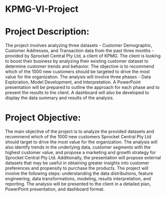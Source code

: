 # KPMG-VI-Project

# Project Description:

The project involves analyzing three datasets - Customer Demographic, Customer Addresses, and Transaction data from the past three months - provided by Sprocket Central Pty Ltd, a client of KPMG. The client is looking to boost their business by analyzing their existing customer dataset to determine customer trends and behavior. The objective is to recommend which of the 1000 new customers should be targeted to drive the most value for the organization. The analysis will involve three phases - Data Exploration, Model Development, and Interpretation. A PowerPoint presentation will be prepared to outline the approach for each phase and to present the results to the client. A dashboard will also be developed to display the data summary and results of the analysis.

# Project Objective:

The main objective of the project is to analyze the provided datasets and recommend which of the 1000 new customers Sprocket Central Pty Ltd should target to drive the most value for the organization. The analysis will also identify trends in the underlying data, customer segments with the highest customer value, and propose a marketing and growth strategy for Sprocket Central Pty Ltd. Additionally, the presentation will propose external datasets that may be useful in obtaining greater insights into customer preferences and propensity to purchase the products. The project will involve the following steps: understanding the data distributions, feature engineering, data transformations, modeling, results interpretation, and reporting. The analysis will be presented to the client in a detailed plan, PowerPoint presentation, and dashboard format.
